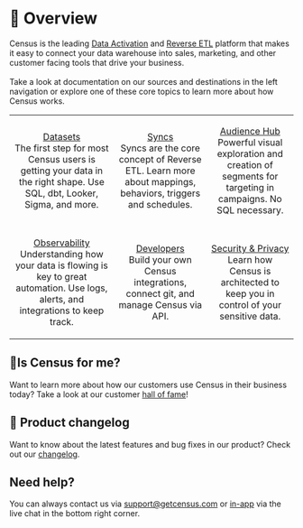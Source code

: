 # 🦩 Overview

Census is the leading [Data Activation](https://www.getcensus.com/blog/what-is-data-activation) and [Reverse ETL](https://www.getcensus.com/blog/what-is-reverse-etl) platform that makes it easy to connect your data warehouse into sales, marketing, and other customer facing tools that drive your business.\
\
Take a look at documentation on our sources and destinations in the left navigation or explore one of these core topics to learn more about how Census works.

|                                                                                                                                                                                    |                                                                                                                                                             |                                                                                                                                                              |
| :--------------------------------------------------------------------------------------------------------------------------------------------------------------------------------: | :---------------------------------------------------------------------------------------------------------------------------------------------------------: | :----------------------------------------------------------------------------------------------------------------------------------------------------------: |
|       <p><a href="/datasets/overview">Datasets</a><br>The first step for most Census users is getting your data in the right shape. Use SQL, dbt, Looker, Sigma, and more.</p>       | <p><a href="basics/core-concept/">Syncs</a><br>Syncs are the core concept of Reverse ETL. Learn more about mappings, behaviors, triggers and schedules.</p> | <p><a href="basics/audience-hub/">Audience Hub</a><br>Powerful visual exploration and creation of segments for targeting in campaigns. No SQL necessary.</p> |
| <p><a href="basics/sync-monitoring/">Observability</a><br>Understanding how your data is flowing is key to great automation. Use logs, alerts, and integrations to keep track.</p> |              <p><a href="basics/developers/">Developers</a><br>Build your own Census integrations, connect git, and manage Census via API.</p>              |  <p><a href="basics/security-and-privacy/">Security &#x26; Privacy</a><br>Learn how Census is architected to keep you in control of your sensitive data.</p> |

## 🧞Is Census for me?

Want to learn more about how our customers use Census in their business today? Take a look at our customer [hall of fame](https://www.getcensus.com/customers)!

## 🎊 Product changelog

Want to know about the latest features and bug fixes in our product? Check out our [changelog](https://whatsnew.getcensus.com/).

## Need help?

You can always contact us via support@getcensus.com or [in-app](https://app.getcensus.com) via the live chat in the bottom right corner.
